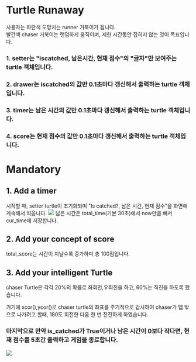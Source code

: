 # Turtle Runaway

사용자는 파란색 도망치는 runner 거북이가 됩니다.  
빨간색 chaser 거북이는 랜덤하게 움직이며, 제한 시간동안 잡히지 않는 것이 목표입니다.  

### 1. setter는 "iscatched, 남은시간, 현재 점수"의 "글자"만 보여주는 turtle 객체입니다.

### 2. drawer는 iscatched의 값만 0.1초마다 갱신해서 출력하는 turtle 객체입니다.

### 3. timer는 남은 시간의 값만 0.1초마다 갱신해서 출력하는 turtle 객체입니다.

### 4. score는 현재 점수의 값만 0.1초마다 갱신해서 출력하는 turtle 객체입니다.

# Mandatory
## 1. Add a timer
시작할 때, setter turtle이 초기화되며 "Is catched?, 남은 시간, 현재 점수"을 화면에 계속해서 띄웁니다.
![](%EC%B4%88%EA%B8%B0%ED%99%94%EB%A9%B4.PNG)
남은 시간은 total_time(기본 30초)에서 now만큼 빼서 cur_time에 저장합니다.

## 2. Add your concept of score
total_score는 시간이 지날수록 증가하며 총 100점입니다.

## 3. Add your intelligent Turtle
chaser Turtle은 각각 20%의 확률로 좌회전,우회전을 하고, 60%는 직진을 하도록 했습니다.

거기에 xcor(),ycor()로 chaser turtle의 좌표를 주기적으로 감시하여 chaser가 맵 밖으로 나가려고 할때, 180도 회전한 다음 한 번 전진하게 하였습니다.


### 마지막으로 만약 is_catched가 True이거나 남은 시간이 0보다 작다면, 현재 점수를 5초간 출력하고 게임을 종료합니다.
![](%EC%9E%A1%ED%9E%8C%20%EC%83%81%ED%99%A9.PNG)